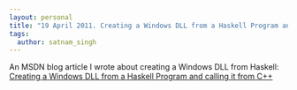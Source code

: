 ```yaml
---
layout: personal
title: "19 April 2011. Creating a Windows DLL from a Haskell Program and calling it from C++"
tags:
  author: satnam_singh
---
```

An MSDN blog article I wrote about creating a Windows DLL from Haskell: [Creating a Windows DLL from a Haskell Program and calling it from C++](https://web.archive.org/web/20120427003022/http://blogs.msdn.com/b/satnam_singh/archive/2011/04/19/creating-a-windows-dll-from-a-haskell-program-and-calling-it-from-c.aspx)